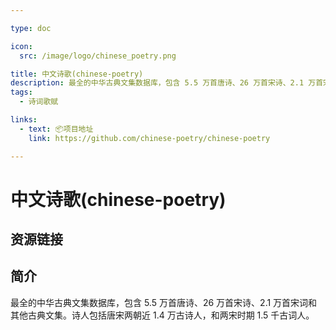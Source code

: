 ```yaml
---

type: doc

icon:
  src: /image/logo/chinese_poetry.png

title: 中文诗歌(chinese-poetry)
description: 最全的中华古典文集数据库，包含 5.5 万首唐诗、26 万首宋诗、2.1 万首宋词和其他古典文集。诗人包括唐宋两朝近 1.4 万古诗人，和两宋时期 1.5 千古词人。
tags:
  - 诗词歌赋

links:
  - text: 📦项目地址
    link: https://github.com/chinese-poetry/chinese-poetry

---
```


<ShowLogo />

# 中文诗歌(chinese-poetry)

<ShowTags />

<ShowBreadcrumb />

## 资源链接

<ShowLinks />

## 简介

最全的中华古典文集数据库，包含 5.5 万首唐诗、26 万首宋诗、2.1 万首宋词和其他古典文集。诗人包括唐宋两朝近 1.4 万古诗人，和两宋时期 1.5 千古词人。
